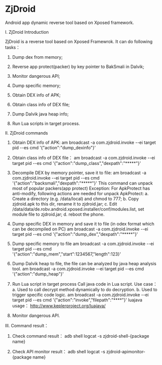 ZjDroid
=======

Android app dynamic reverse tool based on Xposed framework.


I. ZjDroid Introduction

ZjDroid is a reverse tool based on Xposed Framewrok. It can do following tasks：
1. Dump dex from memory;

2. Reverse app protect(packer) by key pointer to BakSmali in Dalvik;

3. Monitor dangerous API;

4. Dump specific memory;

5. Obtain DEX info of APK;

6. Obtain class info of DEX file;

7. Dump Dalvik java heap info;

8. Run Lua scripts in target process.


II. ZjDroid commands

1. Obtain DEX info of APK:
am broadcast -a com.zjdroid.invoke --ei target pid --es cmd '{"action":"dump_dexinfo"}'

2. Obtain class info of DEX file：
am broadcast -a com.zjdroid.invoke --ei target pid --es cmd '{"action":"dump_class","dexpath":"*****"}'

3. Decompile DEX by memory pointer, save it to file:
am broadcast -a com.zjdroid.invoke --ei target pid --es cmd '{"action":"backsmali","dexpath":"*****"}'
This command can unpack most of popular packers(app protect)
Exception:
For ApkProtect has anti-modify, following actions are needed for unpack ApkProtect:
 a. Create a directory (e.g. /data/local) and chmod to 777;
 b. Copy zjdroid.apk to this dir, rename it to zjdroid.jar;
 c. Edit /data/data/de.robv.android.xposed.installer/conf/modules.list, set module file to zjdroid.jar;
 d. reboot the phone.

4. Dump specific DEX in memory and save it to file (in odex format which can be decompiled on PC)
am broadcast -a com.zjdroid.invoke --ei target pid --es cmd '{"action":"dump_dex","dexpath":"*****"}'


5. Dump specific memory to file
am broadcast -a com.zjdroid.invoke --ei target pid --es cmd '{"action":"dump_mem","start":1234567,"length":123}'

6. Dump Dalvik heap to file, the file can be analyzed by java heap analysis tool.
am broadcast -a com.zjdroid.invoke --ei target pid --es cmd '{"action":"dump_heap"}'

7. Run Lua script in target process
Call java code in Lua script.
Use case：
 a. Used to call decrypt method dynamically to do decryption.
 b. Used to trigger specific code logic.
am broadcast -a com.zjdroid.invoke --ei target pid --es cmd '{"action":"invoke","filepath":"****"}'
luajava usage：
http://www.keplerproject.org/luajava/

8. Monitor dangerous API.


III. Command result：

1. Check command result：
adb shell logcat -s zjdroid-shell-{package name}

2. Check API monitor result：
adb shell logcat -s zjdroid-apimonitor-{package name}
